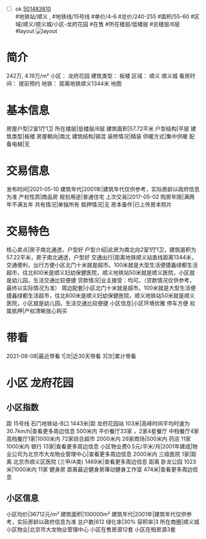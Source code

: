 - [ ] ok [501483810](https://bj.5i5j.com/ershoufang/501483810.html)  
 #地铁站/顺义 ,  #地铁线/15号线
#单价/4-6 #总价/240-255 #面积/55-60   #区域/顺义/顺义城/小区-龙府花园 #在售 #所在楼层/低楼层 #总楼层/6层 #layout 
![layout](http://image2a.5i5j.com/bdir/layout/dde32492a94d48428844254188756bb2.jpg_P5.jpg) 
# 简介 
 242万,  4.19万/m² 
小区： 龙府花园
建筑类型： 板楼
区域： 顺义 顺义城
看房时间： 提前预约
地铁： 距离地铁顺义1344米 地图
# 基本信息 
 房屋户型|2室1厅1卫
所在楼层|低楼层/6层
建筑面积|57.72平米
户型结构|平层
建筑类型|板楼
房屋朝向|南北
建筑结构|钢混
装修情况|精装
供暖方式|集中供暖
配备电梯|无
# 交易信息 
 发布时间|2021-05-10
建筑年代|2001年|建筑年代仅供参考，实际房龄以政府信息为准
产权性质|商品房
规划用途|普通住宅
上次交易|2017-05-02
购房年限|满两年不满五年
共有情况|单独所有
抵押情况|无
房本备件|已上传房本照片
# 交易特色 
 核心卖点|房子南北通透，户型好
户型介绍|此房为南北向2室1厅1卫，建筑面积为57.22平米，房子南北通透，户型好
交通出行|距离地铁顺义站直线距离1344米，交通便利，出行方便小区北门十米就是超市。100米就是大型生活便捷鑫绿都生活超市，往北800米是顺义妇幼保健医院，顺义地铁站50米就是顺义医院，小区就是幼儿园，生活交通比较便捷
贷款情况|业主接受：均可。（贷款情况仅供参考，最终以实际情况为准）
周边配套|小区北门十米就是超市。100米就是大型生活便捷鑫绿都生活超市，往北800米是顺义妇幼保健医院，顺义地铁站50米就是顺义医院，小区就是幼儿园，生活交通比较便捷
小区信息|小区环境优雅 停车方便
权属抵押|产权清晰放心购买
# 带看 
 2021-08-08|最近带看	 1|次|近30天带看	 3|次|累计带看
# 小区 龙府花园
## 小区指数 
 距 15号线 石门地铁站-B口 1443米|距 龙府花园站 103米|高峰时间平均时速为30.7km/h|查看更多周边信息
500米内 平价餐厅33家 ，2家4星餐厅
中档餐厅4家
高档餐厅1家|1000米内 72家综合超市
2000米内 26家商场|500米内 药店 11家
1000米内 银行 13家|查看更多周边信息
小区物业费0.5元/平米/月|2001年建成|物业公司为北京市大龙物业管理中心|查看更多周边信息
2000米内 三级医院 1家|距离 北京市顺义区医院 (三甲/A类) 1469米|查看更多周边信息
距离 卧龙公园 1023米|1000米内 11家 健身房
距离最近健身房葎动健身工作室 474米|查看更多周边信息
## 小区信息 
 小区均价|36712元/m²
建筑面积|100000m²
建筑年代|2001年|建筑年代仅供参考，实际房龄以政府信息为准
总户数|612
绿化率|30%
容积率|3
所在商圈|顺义城
小区物业|北京市大龙物业管理中心
小区在售房源12套
小区在租房源3套
